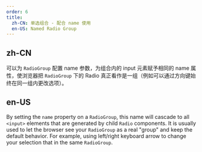 ```yaml
---
order: 6
title:
  zh-CN: 单选组合 - 配合 name 使用
  en-US: Named Radio Group
---
```


## zh-CN
可以为 `RadioGroup` 配置 name 参数，为组合内的 input 元素赋予相同的 name 属性，使浏览器把 `RadioGroup` 下的 Radio 真正看作是一组（例如可以通过方向键始终在同一组内更改选项）。


## en-US
By setting the `name` property on a `RadioGroup`, this name will cascade to all `<input>` elements that are generated by child `Radio` components. It is usually used to let the browser see your `RadioGroup` as a real "group" and keep the default behavior. For example, using left/right keyboard arrow to change your selection that in the same `RadioGroup`.
